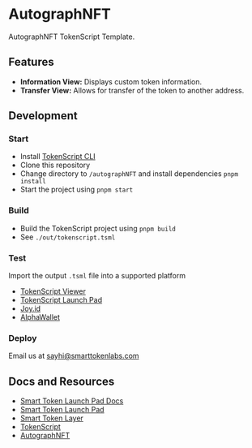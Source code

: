 # AutographNFT

AutographNFT TokenScript Template.

## Features

- **Information View:** Displays custom token information.
- **Transfer View:** Allows for transfer of the token to another address.

## Development

### Start

- Install [TokenScript CLI](https://www.npmjs.com/package/@tokenscript/cli)
- Clone this repository
- Change directory to `/autographNFT` and install dependencies `pnpm install`
- Start the project using `pnpm start`

### Build

- Build the TokenScript project using `pnpm build`
- See `./out/tokenscript.tsml`

### Test

Import the output `.tsml` file into a supported platform

- [TokenScript Viewer](https://viewer.tokenscript.org/)
- [TokenScript Launch Pad](https://launchpad.smartlayer.network/)
- [Joy.id](https://joy.id/) 
- [AlphaWallet](https://alphawallet.com/)

### Deploy

Email us at <sayhi@smarttokenlabs.com>

## Docs and Resources

- [Smart Token Launch Pad Docs](https://launchpad-doc.vercel.app/)
- [Smart Token Launch Pad](https://launchpad.smartlayer.network/)
- [Smart Token Layer](https://www.smartlayer.network/)
- [TokenScript](https://www.tokenscript.org/)
- [AutographNFT](https://autographnft.io/)



